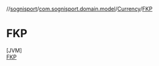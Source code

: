 //[sognisport](../../../../index.md)/[com.sognisport.domain.model](../../index.md)/[Currency](../index.md)/[FKP](index.md)

# FKP

[JVM]\
[FKP](index.md)
